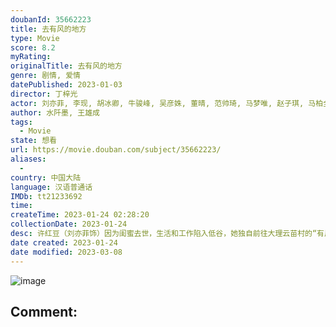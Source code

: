 ```yaml
---
doubanId: 35662223
title: 去有风的地方
type: Movie
score: 8.2
myRating: 
originalTitle: 去有风的地方
genre: 剧情, 爱情
datePublished: 2023-01-03
director: 丁梓光
actor: 刘亦菲, 李现, 胡冰卿, 牛骏峰, 吴彦姝, 董晴, 范帅琦, 马梦唯, 赵子琪, 马柏全, 杨昆, 艾丽娅, 崔奕, 傅迦, 张磊, 郝文婷, 赵培琳, 李伟龙, 涂松岩, 刘佳, 郝平, 龚蓓苾, 吴倩, 姚安娜, 曾舜晞, 史彭元, 刘美含, 焦刚, 赵婧祎, 徐子力, 陈笑含, 宋芳园, 李嘉铭, 彭必瑶, 王天宇, 程媛媛, 程子昕, 赵爱诚, 苑冉
author: 水阡墨, 王雄成
tags:
  - Movie
state: 想看
url: https://movie.douban.com/subject/35662223/
aliases:
  - 
country: 中国大陆
language: 汉语普通话
IMDb: tt21233692
time: 
createTime: 2023-01-24 02:28:20
collectionDate: 2023-01-24
desc: 许红豆（刘亦菲饰）因为闺蜜去世，生活和工作陷入低谷，她独自前往大理云苗村的“有风小院”休息调整。在那里，她认识了辞去高薪工作回乡创业的当地人谢之遥（李现饰），还有一群从大城市过去的同龄人。在日常相...
date created: 2023-01-24
date modified: 2023-03-08
---
```


![image](p2885759819.jpg)

Comment:
---
